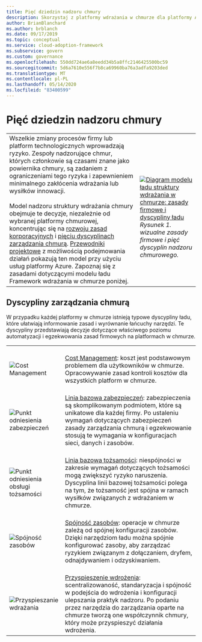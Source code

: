 ```yaml
---
title: Pięć dziedzin nadzoru chmury
description: Skorzystaj z platformy wdrażania w chmurze dla platformy Azure, aby dowiedzieć się więcej o Cost Management, przyspieszeniu wdrażania, linii bazowej tożsamości, spójności zasobów i linii bazowej zabezpieczeń.
author: BrianBlanchard
ms.author: brblanch
ms.date: 09/17/2019
ms.topic: conceptual
ms.service: cloud-adoption-framework
ms.subservice: govern
ms.custom: governance
ms.openlocfilehash: 550dd724ae6a8eedd34b5a8ffc2146425500bc59
ms.sourcegitcommit: 5d6a7610e556f7b8ca69960ba76a3adfa9203ded
ms.translationtype: MT
ms.contentlocale: pl-PL
ms.lasthandoff: 05/14/2020
ms.locfileid: "83400599"
---
```

# <a name="the-five-disciplines-of-cloud-governance"></a>Pięć dziedzin nadzoru chmury

<!-- docsTest:ignore "Disciplines of Cloud Governance" "Cost Management" "Deployment Acceleration" "Identity Baseline" "Resource Consistency" "Security Baseline" -->
<!-- markdownlint-disable MD033 -->

| | |
|---|---|
| Wszelkie zmiany procesów firmy lub platform technologicznych wprowadzają ryzyko. Zespoły nadzorujące chmur, których członkowie są czasami znane jako powiernika chmury, są zadaniem z ograniczeniami tego ryzyka i zapewnieniem minimalnego zakłócenia wdrażania lub wysiłków innowacji. <br><br> Model nadzoru struktury wdrażania chmury obejmuje te decyzje, niezależnie od wybranej platformy chmurowej, koncentrując się na [rozwoju zasad korporacyjnych](./corporate-policy.md) i [pięciu dyscyplinach zarządzania chmurą](#disciplines-of-cloud-governance). [Przewodniki projektowe](./guides/index.md) z możliwością podejmowania działań pokazują ten model przy użyciu usług platformy Azure. Zapoznaj się z zasadami dotyczącymi modelu ładu Framework wdrażania w chmurze poniżej. | <br><br> [![Diagram modelu ładu struktury wdrażania w chmurze: zasady firmowe i dyscypliny ładu](../_images/operational-transformation-govern-thumbnail.png)](../_images/operational-transformation-govern-large.png#lightbox) <br> _Rysunek 1. wizualne zasady firmowe i pięć dyscyplin nadzoru chmurowego._ |

## <a name="disciplines-of-cloud-governance"></a>Dyscypliny zarządzania chmurą

W przypadku każdej platformy w chmurze istnieją typowe dyscypliny ładu, które ułatwiają informowanie zasad i wyrównanie łańcuchy narzędzi. Te dyscypliny przedstawiają decyzje dotyczące właściwego poziomu automatyzacji i egzekwowania zasad firmowych na platformach w chmurze.

| | |
|---|---|
| <br> ![Cost Management](../_images/govern/cost-management.png) | <br> [Cost Management](./cost-management/index.md): koszt jest podstawowym problemem dla użytkowników w chmurze. Opracowywanie zasad kontroli kosztów dla wszystkich platform w chmurze. |
| <br> ![Punkt odniesienia zabezpieczeń](../_images/govern/security-baseline.png) | <br> [Linia bazowa zabezpieczeń](./security-baseline/index.md): zabezpieczenia są skomplikowanym podmiotem, które są unikatowe dla każdej firmy. Po ustaleniu wymagań dotyczących zabezpieczeń zasady zarządzania chmurą i egzekwowanie stosują te wymagania w konfiguracjach sieci, danych i zasobów.|
| <br> ![Punkt odniesienia obsługi tożsamości](../_images/govern/identity-baseline.png) | <br> [Linia bazowa tożsamości](./identity-baseline/index.md): niespójności w zakresie wymagań dotyczących tożsamości mogą zwiększyć ryzyko naruszenia. Dyscyplina linii bazowej tożsamości polega na tym, że tożsamość jest spójna w ramach wysiłków związanych z wdrażaniem w chmurze. |
| <br> ![Spójność zasobów](../_images/govern/resource-consistency.png) | <br> [Spójność zasobów](./resource-consistency/index.md): operacje w chmurze zależą od spójnej konfiguracji zasobów. Dzięki narzędziom ładu można spójnie konfigurować zasoby, aby zarządzać ryzykiem związanym z dołączaniem, dryfem, odnajdywaniem i odzyskiwaniem. |
| <br> ![Przyspieszanie wdrażania](../_images/govern/deployment-acceleration.png) | <br> [Przyspieszenie wdrożenia](./deployment-acceleration/index.md): scentralizowaność, standaryzacja i spójność w podejścia do wdrożenia i konfiguracji ulepszania praktyk nadzoru. Po podaniu przez narzędzia do zarządzania oparte na chmurze tworzą one współczynnik chmury, który może przyspieszyć działania wdrożenia. |

